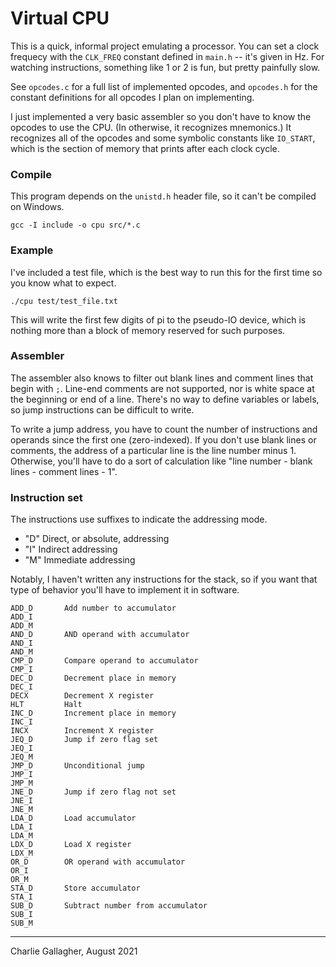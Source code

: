 # Virtual CPU
This is a quick, informal project emulating a processor. You can set a clock
frequecy with the `CLK_FREQ` constant defined in `main.h` -- it's given in Hz.
For watching instructions, something like 1 or 2 is fun, but pretty painfully
slow. 

See `opcodes.c` for a full list of implemented opcodes, and `opcodes.h` for the
constant definitions for all opcodes I plan on implementing.

I just implemented a very basic assembler so you don't have to know the opcodes
to use the CPU. (In otherwise, it recognizes mnemonics.) It recognizes all of
the opcodes and some symbolic constants like `IO_START`, which is the section of
memory that prints after each clock cycle. 




### Compile
This program depends on the `unistd.h` header file, so it can't be compiled on
Windows. 


```
gcc -I include -o cpu src/*.c
```

### Example
I've included a test file, which is the best way to run this for the first time
so you know what to expect. 

```
./cpu test/test_file.txt
```

This will write the first few digits of pi to the pseudo-IO device, which is
nothing more than a block of memory reserved for such purposes. 

### Assembler
The assembler also knows to filter out blank lines and comment lines that begin
with `;`. Line-end comments are not supported, nor is white space at the
beginning or end of a line. There's no way to define variables or labels, so
jump instructions can be difficult to write. 

To write a jump address, you have to count the number of instructions and
operands since the first one (zero-indexed). If you don't use blank lines or
comments, the address of a particular line is the line number minus 1.
Otherwise, you'll have to do a sort of calculation like "line number - blank
lines - comment lines - 1". 


### Instruction set
The instructions use suffixes to indicate the addressing mode.

- "D" Direct, or absolute, addressing
- "I" Indirect addressing
- "M" Immediate addressing

Notably, I haven't written any instructions for the stack, so if you want that
type of behavior you'll have to implement it in software. 

```
ADD_D       Add number to accumulator
ADD_I
ADD_M
AND_D       AND operand with accumulator
AND_I
AND_M
CMP_D       Compare operand to accumulator
CMP_I
DEC_D       Decrement place in memory
DEC_I
DECX        Decrement X register
HLT         Halt
INC_D       Increment place in memory
INC_I
INCX        Increment X register
JEQ_D       Jump if zero flag set
JEQ_I
JEQ_M
JMP_D       Unconditional jump
JMP_I
JMP_M
JNE_D       Jump if zero flag not set
JNE_I
JNE_M
LDA_D       Load accumulator
LDA_I
LDA_M
LDX_D       Load X register
LDX_M
OR_D        OR operand with accumulator
OR_I
OR_M
STA_D       Store accumulator
STA_I
SUB_D       Subtract number from accumulator
SUB_I
SUB_M
```

---

Charlie Gallagher, August 2021
